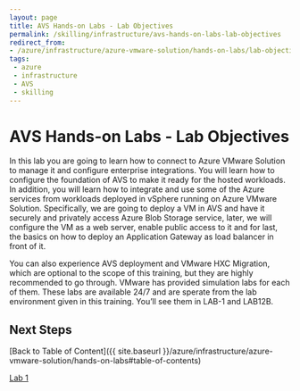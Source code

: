 ```yaml
---
layout: page
title: AVS Hands-on Labs - Lab Objectives
permalink: /skilling/infrastructure/avs-hands-on-labs-lab-objectives
redirect_from:
- /azure/infrastructure/azure-vmware-solution/hands-on-labs/lab-objectives
tags: 
 - azure
 - infrastructure
 - AVS
 - skilling
---
```


# AVS Hands-on Labs - Lab Objectives

In this lab you are going to learn how to connect to Azure VMware Solution to
manage it and configure enterprise integrations. You will learn how to configure
the foundation of AVS to make it ready for the hosted workloads. In addition,
you will learn how to integrate and use some of the Azure services from
workloads deployed in vSphere running on Azure VMware Solution. Specifically, we
are going to deploy a VM in AVS and have it securely and privately access Azure
Blob Storage service, later, we will configure the VM as a web server, enable
public access to it and for last, the basics on how to deploy an Application
Gateway as load balancer in front of it.

You can also experience AVS deployment and VMware HXC Migration, which are
optional to the scope of this training, but they are highly recommended to go
through. VMware has provided simulation labs for each of them. These labs are
available 24/7 and are sperate from the lab environment given in this training.
You’ll see them in LAB-1 and LAB12B.

## Next Steps

[Back to Table of Content]({{ site.baseurl }}/azure/infrastructure/azure-vmware-solution/hands-on-labs#table-of-contents)

[Lab 1](lab-1)
